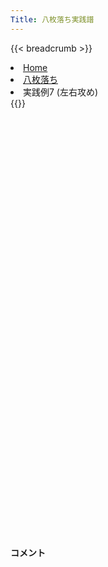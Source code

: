 ```yaml
---
Title: 八枚落ち実践譜
---
```

{{< breadcrumb >}}
  <li class="breadcrumb-item"><a href="/shogi-beginners/">Home</a></li>
  <li class="breadcrumb-item"><a href="/shogi-beginners/8mai/">八枚落ち</a></li>
  <li class="breadcrumb-item active" aria-current="page">実践例7 (左右攻め)</li>
{{</ breadcrumb >}}
<div class="row pt-3">
  <div class="col-lg-1"></div>
  <div class="col-sm" tabindex="-1">
    <script id="example-kif" type="text/plain">
手合割：八枚落ち
下手：下手
上手：上手
手数----指手---------消費時間--
*<ruby>左右<rt>さゆう</rt></ruby><ruby>攻<rt>せ</rt></ruby>めの<ruby>勝<rt>か</rt></ruby>ち<ruby>方<rt>かた</rt></ruby>をおぼえましょう。
*<div class="text-center"><img class="img-fluid pt-3 w-50" src="/shogi-beginners/img/cat13.webp"></div>
   1 ７二金(61)
   2 ７六歩(77)
   3 ４二玉(51)
   4 ６六角(88)
   5 ８四歩(83)
*<ruby>端<rt>はし</rt></ruby><ruby>攻<rt>せ</rt></ruby>めを<ruby>無理<rt>むり</rt></ruby>やり<ruby>受<rt>う</rt></ruby>ける<ruby>手<rt>て</rt></ruby>です。
   6 同　角(66)
   7 ８三金(72)
   8 ６六角(84)
   9 ３二金(41)
  10 ２六歩(27)
*８<ruby>筋<rt>すじ</rt></ruby>から<ruby>攻<rt>せ</rt></ruby>めてもいいですが、２<ruby>筋<rt>すじ</rt></ruby>から<ruby>攻<rt>せ</rt></ruby>めてみましょう。
  11 ６四歩(63)
  12 ５六歩(57)
*おぼえてほしい<ruby>手<rt>て</rt></ruby>です。☗<ruby>１三角成<rt>いちさんかくなり</rt></ruby>もねらっています。
  13 ２二金(32)
  14 ２五歩(26)
  15 ３二玉(42)
  16 ２四歩(25)
  17 ７四歩(73)
  18 ７七桂(89)
*<ruby>歩成<rt>ふなり</rt></ruby>を<ruby>急<rt>いそ</rt></ruby>ぐ<ruby>必要<rt>ひつよう</rt></ruby>はありません。
  19 １四歩(13)
  20 １六歩(17)
*<ruby>歩成<rt>ふなり</rt></ruby>より<ruby>攻<rt>せ</rt></ruby>めの<ruby>足<rt>あし</rt></ruby><ruby>掛<rt>が</rt></ruby>かりを<ruby>作<rt>つく</rt></ruby>ることが<ruby>大事<rt>だいじ</rt></ruby>です。この<ruby>手<rt>て</rt></ruby>で１<ruby>筋<rt>すじ</rt></ruby>からの<ruby>攻<rt>せ</rt></ruby>めができました。
  21 ２四歩(23)
  22 同　飛(28)
  23 ７三金(83)
  24 １四飛(24)
*<ruby>角<rt>かく</rt></ruby>はいつでも<ruby>成<rt>な</rt></ruby>れるので<ruby>飛車成<rt>ひしゃなり</rt></ruby>を<ruby>一番<rt>いちばん</rt></ruby>に<ruby>目指<rt>めざ</rt></ruby>します。
  25 ６三金(73)
  26 １一飛成(14)
  27 ２一金(22)
  28 １五龍(11)
  29 ５四金(63)
  30 ９三角成(66)
*ゆっくりでも<ruby>確実<rt>かくじつ</rt></ruby>にいきましょう。
  31 ４四歩(43)
  32 ８五龍(15)
*<ruby>右<rt>みぎ</rt></ruby>から<ruby>攻<rt>せ</rt></ruby>めるより<ruby>左<rt>ひだり</rt></ruby>から<ruby>攻<rt>せ</rt></ruby>めるほうが<ruby>早<rt>はや</rt></ruby>そうなので、<ruby>龍<rt>りゅう</rt></ruby>を<ruby>左<rt>ひだり</rt></ruby>に<ruby>移動<rt>いどう</rt></ruby>します。
  33 ４三玉(32)
  34 ７一馬(93)
  35 ３二玉(43)
*<ruby>問題<rt>もんだい</rt></ruby>: <ruby>次<rt>つぎ</rt></ruby>の<ruby>手<rt>て</rt></ruby>を<ruby>考<rt>かんが</rt></ruby>えてみましょう。
*<div><img class="img-fluid" src="/shogi-beginners/img/cat2.webp"></div>
  36 ２四歩打
*<ruby>王<rt>おう</rt></ruby>の<ruby>逃<rt>に</rt></ruby>げ<ruby>道<rt>みち</rt></ruby>をふさぐ<ruby>手<rt>て</rt></ruby>。このような<ruby>手<rt>て</rt></ruby>が<ruby>指<rt>さ</rt></ruby>せると<ruby>八枚<rt>はちまい</rt></ruby><ruby>落<rt>お</rt></ruby>ちで<ruby>負<rt>ま</rt></ruby>けることはなくなるでしょう。
  37 ８四歩打
  38 ７四龍(85)
  39 ２二玉(32)
  40 ６一馬(71)
  41 １三玉(22)
*<ruby>問題<rt>もんだい</rt></ruby>: <ruby>次<rt>つぎ</rt></ruby>の<ruby>手<rt>て</rt></ruby>を<ruby>考<rt>かんが</rt></ruby>えてみましょう。
*<div><img class="img-fluid" src="/shogi-beginners/img/cat2.webp"></div>
  42 ２五馬(61)
*ゆっくりでも<ruby>確実<rt>かくじつ</rt></ruby>に。<ruby>駒<rt>こま</rt></ruby>は<ruby>取<rt>と</rt></ruby>られないようにしましょう。
  43 ２二金(21)
  44 １五歩(16)
  45 １二玉(13)
  46 ７一龍(74)
  47 １三金(22)
  48 １四歩(15)
  49 ２三金(13)
  50 ６二龍(71)
  51 １一玉(12)
  52 ２三歩成(24)
  53 ３四歩(33)
  54 ２二と(23)
  55 投了
*<a href="/shogi-beginners/8mai/">
*<ruby>復習<rt>ふくしゅう</rt></ruby>しよう！
*<div class="text-center"><img class="img-fluid pt-3 w-50" src="/shogi-beginners/img/cat0.webp"></div></a>
まで54手で下手の勝ち
    </script>
    <svg id="example" class="board" xmlns="http://www.w3.org/2000/svg" viewBox="0,0,400,540"></svg>
  </div>
  <div class="col-sm">
    <h4 class="pt-3">コメント</h4>
    <div id="comment"></div>
  </div>
  <div class="col-lg-1"></div>
</div>
